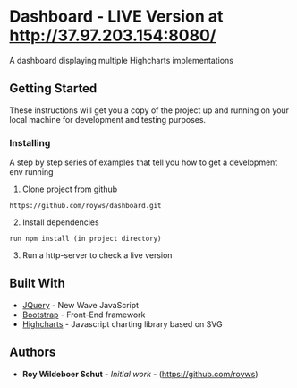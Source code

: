 # Dashboard - LIVE Version at http://37.97.203.154:8080/

A dashboard displaying multiple Highcharts implementations

## Getting Started

These instructions will get you a copy of the project up and running on your local machine for development and testing purposes.

### Installing

A step by step series of examples that tell you how to get a development env running

1. Clone project from github

```
https://github.com/royws/dashboard.git
```

2. Install dependencies

```
run npm install (in project directory)
```

3. Run a http-server to check a live version

## Built With

* [JQuery](https://github.com/jquery/jquery) - New Wave JavaScript
* [Bootstrap](https://github.com/twbs/bootstrap) - Front-End framework
* [Highcharts](https://github.com/highcharts/highcharts) - Javascript charting library based on SVG

## Authors

* **Roy Wildeboer Schut** - *Initial work* - (https://github.com/royws)
